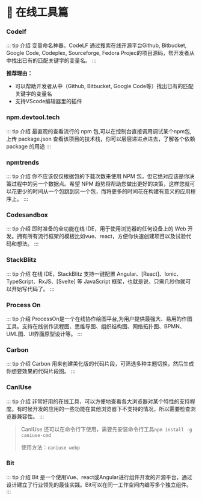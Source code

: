 # 📘 在线工具篇

### Codelf [<Badge type="tip" text="传送门" vertical="middle" />](https://unbug.github.io/codelf/)

::: tip 介绍
变量命名神器。CodeLF 通过搜索在线开源平台Github, Bitbucket, Google Code, Codeplex, Sourceforge, Fedora Projec的项目源码，帮开发者从中找出已有的匹配关键字的变量名。
:::

**推荐理由：**

- 可以帮助开发者从中（Github, Bitbucket, Google Code等）找出已有的匹配关键字的变量名
- 支持VScode编辑器里的插件

### npm.devtool.tech [<Badge type="tip" text="传送门" vertical="middle" />](https://npm.devtool.tech/)

::: tip 介绍
最直观的查看流行的 npm 包,可以在控制台直接调用调试某个npm包,上传 package.json 查看该项目的技术栈，你可以层层递进点进去，了解各个依赖 package 的用途
:::

### npmtrends [<Badge type="tip" text="传送门" vertical="middle" />](https://www.npmtrends.com/)

::: tip 介绍
你不应该仅仅根据包的下载次数来使用 NPM 包，但它绝对应该是你决策过程中的另一个数据点。希望 NPM 趋势将帮助您做出更好的决策，这样您就可以花更少的时间从一个包跳到另一个包，而将更多的时间花在构建有意义的应用程序上。
:::

### Codesandbox [<Badge type="tip" text="传送门" vertical="middle" />](https://codesandbox.io/)

::: tip 介绍
即时准备的全功能在线 IDE，用于使用浏览器的任何设备上的 Web 开发。拥有所有流行框架的模板比如vue、react，方便你快速创建项目以及试验代码和想法。
:::

### StackBlitz [<Badge type="tip" text="传送门" vertical="middle" />](https://stackblitz.com/)

::: tip 介绍
在线 IDE，StackBlitz 支持一键配置 Angular、[React]、Ionic、TypeScript、RxJS、[Svelte] 等 JavaScript 框架，也就是说，只需几秒你就可以开始写代码了。
:::

### Process On [<Badge type="tip" text="传送门" vertical="middle" />](https://www.processon.com/)

::: tip 介绍
ProcessOn是一个在线协作绘图平台,为用户提供最强大、易用的作图工具。支持在线创作流程图、思维导图、组织结构图、网络拓扑图、BPMN、UML图、UI界面原型设计等。
:::

### Carbon [<Badge type="tip" text="传送门" vertical="middle" />](https://carbon.now.sh/)

::: tip 介绍
Carbon 用来创建美化版的代码片段，可筛选多种主题切换，然后生成你想要效果的代码片段图。
:::

### CanIUse [<Badge type="tip" text="传送门" vertical="middle" />](https://caniuse.com/)

::: tip 介绍
非常好用的在线工具，可以方便地查看各大浏览器对某个特性的支持程度。有时候开发的应用的一些功能在其他浏览器下不支持的情况，所以需要检查浏览器兼容性。
:::

> CanIUse 还可以在命令行下使用，需要先安装命令行工具`npm install -g caniuse-cmd`
>
> 使用方法：`caniuse webp`

### Bit [<Badge type="tip" text="传送门" vertical="middle" />](https://bit.dev/)

::: tip 介绍
Bit 是一个使用Vue、react或Angular进行组件开发的开源平台，通过设计建立了行业领先的最佳实践。Bit可以在同一工作空间内编写多个独立组件。
:::
